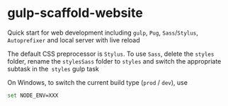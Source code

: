 gulp-scaffold-website
=====================

Quick start for web development including `gulp`, `Pug`, `Sass`/`Stylus`, `Autoprefixer` and local server with live reload

The default CSS preprocessor is `Stylus`. To use `Sass`, delete the `styles` folder, rename the `stylesSass` folder to `styles` and switch the appropriate subtask in the` styles` gulp task

On Windows, to switch the current build type (`prod` / `dev`), use
```bash
set NODE_ENV=XXX
```
